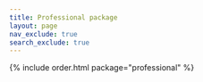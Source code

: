 ```yaml
---
title: Professional package
layout: page
nav_exclude: true
search_exclude: true
---
```

{% include order.html package="professional" %}
